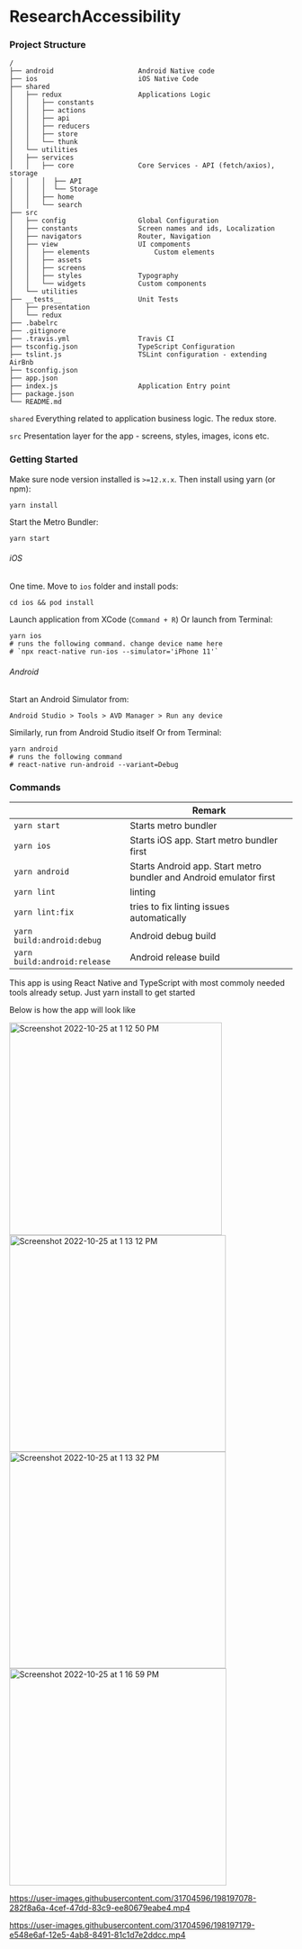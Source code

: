 # ResearchAccessibility
### Project Structure

```
/
├── android						Android Native code
├── ios							iOS Native Code
├── shared
│   ├── redux					Applications Logic
│   │   ├── constants
│   │   ├── actions
│   │   ├── api
│   │   ├── reducers
│   │   ├── store
│   │   └── thunk
│   └── utilities
│   ├── services
│   │   ├── core				Core Services - API (fetch/axios), storage
│   │   │  ├── API
│   │   │  └── Storage
│   │   ├── home
│   │   └── search
├── src
│   ├── config					Global Configuration
│   ├── constants				Screen names and ids, Localization
│   ├── navigators				Router, Navigation
│   ├── view					UI compoments
│   │   ├── elements				Custom elements
│   │   ├── assets
│   │   ├── screens
│   │   ├── styles				Typography
│   │   └── widgets				Custom components
│   └── utilities
├── __tests__					Unit Tests
│   ├── presentation
│   └── redux
├── .babelrc
├── .gitignore
├── .travis.yml					Travis CI
├── tsconfig.json				TypeScript Configuration
├── tslint.js					TSLint configuration - extending AirBnb
├── tsconfig.json
├── app.json
├── index.js					Application Entry point
├── package.json
└── README.md
```

`shared`
Everything related to application business logic. The redux store.

`src`
Presentation layer for the app - screens, styles, images, icons etc.

### Getting Started

Make sure node version installed is `>=12.x.x`. Then install using yarn (or npm):
```
yarn install
```

Start the Metro Bundler:
```
yarn start
```

###### iOS

One time. Move to `ios` folder and install pods:

```
cd ios && pod install
```

Launch application from XCode (`Command + R`) Or launch from Terminal:

```
yarn ios
# runs the following command. change device name here
# `npx react-native run-ios --simulator='iPhone 11'`
```

###### Android

Start an Android Simulator from:
```
Android Studio > Tools > AVD Manager > Run any device
```

Similarly, run from Android Studio itself Or from Terminal:
```
yarn android
# runs the following command
# react-native run-android --variant=Debug
```

### Commands

|  | Remark |
|---|---|
| `yarn start` | Starts metro bundler |
| `yarn ios` | Starts iOS app. Start metro bundler first |
| `yarn android` | Starts Android app. Start metro bundler and Android emulator first |
| `yarn lint` | linting |
| `yarn lint:fix` | tries to fix linting issues automatically |
| `yarn build:android:debug` | Android debug build |
| `yarn build:android:release` | Android release build |

 This app is using React Native and TypeScript with most commoly needed tools already setup. Just yarn install to get started

Below is how the app will look like

<img width="378" alt="Screenshot 2022-10-25 at 1 12 50 PM" src="https://user-images.githubusercontent.com/31704596/197714070-07a598cc-bb0a-48e6-8210-c3ae8ab5f386.png">
<img width="385" alt="Screenshot 2022-10-25 at 1 13 12 PM" src="https://user-images.githubusercontent.com/31704596/197714088-0ea2b03c-f1dd-4539-8587-48adb19ccb3c.png">
<img width="385" alt="Screenshot 2022-10-25 at 1 13 32 PM" src="https://user-images.githubusercontent.com/31704596/197714097-f9406530-2dce-44a3-9ced-727fcd9aee29.png">
<img width="386" alt="Screenshot 2022-10-25 at 1 16 59 PM" src="https://user-images.githubusercontent.com/31704596/197714488-a0d61aca-baf3-4cd8-9aef-2af18d1be132.png">


https://user-images.githubusercontent.com/31704596/198197078-282f8a6a-4cef-47dd-83c9-ee80679eabe4.mp4


https://user-images.githubusercontent.com/31704596/198197179-e548e6af-12e5-4ab8-8491-81c1d7e2ddcc.mp4





